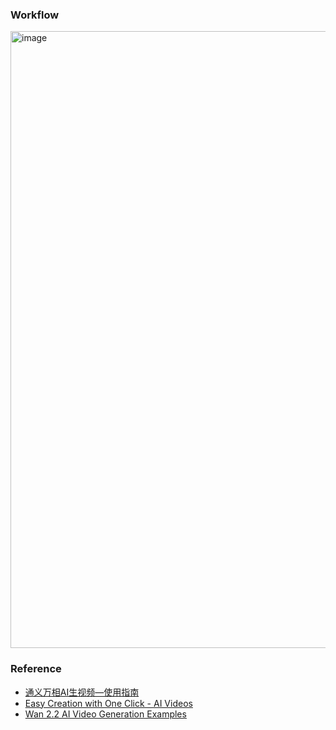 

### Workflow
<img width="1141" height="987" alt="image" src="https://github.com/user-attachments/assets/95aba24d-30e3-45fb-8ba4-ef00a157a4c0" />

### Reference
* [通义万相AI生视频—使用指南](https://alidocs.dingtalk.com/i/nodes/jb9Y4gmKWrx9eo4dCql9LlbYJGXn6lpz)
* [Easy Creation with One Click - AI Videos](https://alidocs.dingtalk.com/i/nodes/EpGBa2Lm8aZxe5myC99MelA2WgN7R35y)
* [Wan 2.2 AI Video Generation Examples](https://wan-22.toolbomber.com/)

